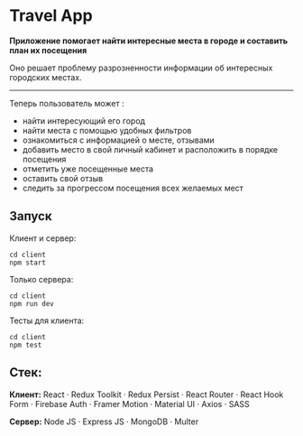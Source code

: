 # Travel App

__Приложение помогает найти интересные места в городе  и составить план их посещения__

Оно решает проблему разрозненности информации об интересных городских местах. 
___
Теперь пользователь может : 
* найти интересующий его город 
* найти места с помощью удобных фильтров 
* ознакомиться с информацией о месте, отзывами 
* добавить место в свой личный кабинет и расположить в порядке посещения 
* отметить уже посещенные места 
* оставить свой отзыв 
* следить за прогрессом посещения всех желаемых мест 

## Запуск

Клиент и сервер:  
```
cd client
npm start 
```
Только сервера: 
```
cd client
npm run dev 
```
Тесты для клиента:
```
cd client
npm test
```
## Стек: 

__Клиент:__ React · Redux Toolkit · Redux Persist · React Router · React Hook Form · Firebase Auth · Framer Motion · Material UI · Axios · SASS 

__Сервер:__ Node JS · Express JS · MongoDB · Multer  
